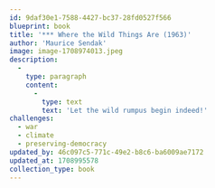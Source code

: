 ```yaml
---
id: 9daf30e1-7588-4427-bc37-28fd0527f566
blueprint: book
title: '*** Where the Wild Things Are (1963)'
author: 'Maurice Sendak'
image: image-1708974013.jpeg
description:
  -
    type: paragraph
    content:
      -
        type: text
        text: 'Let the wild rumpus begin indeed!'
challenges:
  - war
  - climate
  - preserving-democracy
updated_by: 46c097c5-771c-49e2-b8c6-ba6009ae7172
updated_at: 1708995578
collection_type: book
---
```

